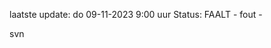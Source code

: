 laatste update: 
do 09-11-2023  9:00   uur 
Status: FAALT - fout - 
<div class="service R">svn</div>